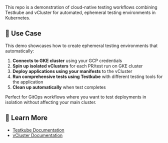 This repo is a demonstration of cloud-native testing workflows combining Testkube and vCluster for automated, ephemeral testing environments in Kubernetes.

## 🎯 Use Case

This demo showcases how to create ephemeral testing environments that automatically:

1. **Connects to GKE cluster** using your GCP credentials
2. **Spin up isolated vClusters** for each PR/test run on GKE cluster
2. **Deploy applications using your manifests** to the vCluster
3. **Run comprehensive tests using Testkube** with different testing tools for the application
4. **Clean up automatically** when test completes

Perfect for GitOps workflows where you want to test deployments in isolation without affecting your main cluster.

## 🔗 Learn More

- [Testkube Documentation](https://docs.testkube.io/)
- [vCluster Documentation](https://www.vcluster.com/docs)

